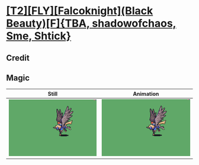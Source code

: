 # [\[T2\]\[FLY\]\[Falcoknight\]\(Black Beauty\)\[F\]{TBA, shadowofchaos, Sme, Shtick}](../)

## Credit


	
## Magic

| Still | Animation |
| :---: | :-------: |
| ![Magic still](./Magic_000.png) | ![Magic animation](./Magic.gif) |
